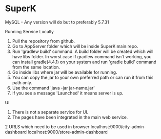 # SuperK



MySQL - Any version will do but to preferably 5.7.31



Running Service Locally

1. Pull the repository from github.
2. Go to AppServer folder which will be inside SuperK main repo.
3. Run 'gradlew build' command. A build folder will be created which will have libs folder. In worst case if gradlew command isn't working, you can install 
   gradle(4.4.1) on your system and run 'gradle build' command from the same location.
4. Go inside libs where jar will be available for running.
5. You can copy the jar to your own preferred path or can run it from this path only.
6. Use the command 'java -jar jar-name.jar'
7. If you see a message 'Launched' it means server is up.



UI

1. There is not a separate service for UI.
2. The pages have been integrated in the main web service.

2 URLS which need to be used in browser
localhost:9000/city-admin-dashboard
localhost:9000/store-admin-dashboard
